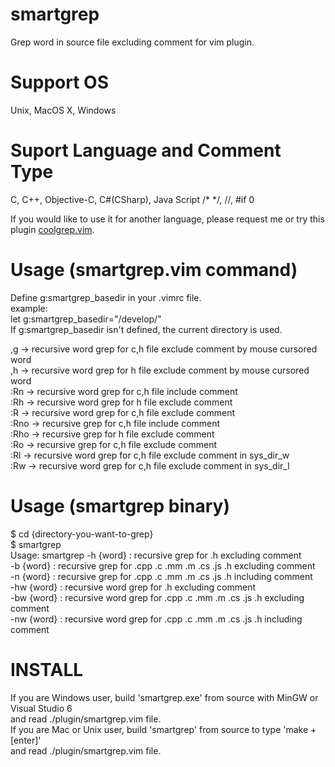 smartgrep
=======
Grep word in source file excluding comment for vim plugin.

Support OS
=======
Unix, MacOS X, Windows

Suport Language and Comment Type
=======
C, C++, Objective-C, C#(CSharp), Java Script   /* */, //, #if 0  
  
If you would like to use it for another language, please request me or try this plugin [coolgrep.vim](https://github.com/tyru/coolgrep.vim).  
  
Usage (smartgrep.vim command)
=======
Define g:smartgrep_basedir in your .vimrc file.  
	example:  
		let g:smartgrep_basedir="/develop/"  
If g:smartgrep_basedir isn't defined, the current directory is used.  
  
,g   -> recursive word grep for c,h file exclude comment by mouse cursored word  
,h   -> recursive word grep for h file exclude comment by mouse cursored word  
:Rn  -> recursive word grep for c,h file include comment  
:Rh  -> recursive word grep for h file exclude comment  
:R   -> recursive word grep for c,h file exclude comment  
:Rno -> recursive grep for c,h file include comment  
:Rho -> recursive grep for h file exclude comment  
:Ro  -> recursive grep for c,h file exclude comment  
:Rl  -> recursive word grep for c,h file exclude comment in sys_dir_w  
:Rw  -> recursive word grep for c,h file exclude comment in sys_dir_l  

Usage (smartgrep binary)
=======
$ cd {directory-you-want-to-grep}  
$ smartgrep  
Usage: smartgrep -h {word}  : recursive      grep for .h                        excluding comment  
                 -b {word}  : recursive      grep for .cpp .c .mm .m .cs .js .h excluding comment  
                 -n {word}  : recursive      grep for .cpp .c .mm .m .cs .js .h including comment  
                 -hw {word} : recursive word grep for .h                        excluding comment  
                 -bw {word} : recursive word grep for .cpp .c .mm .m .cs .js .h excluding comment  
                 -nw {word} : recursive word grep for .cpp .c .mm .m .cs .js .h including comment  

INSTALL
=======
If you are Windows user, build 'smartgrep.exe' from source with MinGW or Visual Studio 6  
and read ./plugin/smartgrep.vim file.  
If you are Mac or Unix user, build 'smartgrep' from source to type 'make + [enter]'  
and read ./plugin/smartgrep.vim file.  

